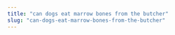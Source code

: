 ```yaml
---
title: "can dogs eat marrow bones from the butcher"
slug: "can-dogs-eat-marrow-bones-from-the-butcher"
---
```


